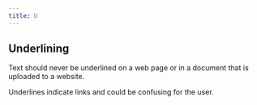```yaml
---
title: U
---
```

## Underlining
Text should never be underlined on a web page or in a document that is uploaded to a website.

Underlines indicate links and could be confusing for the user.